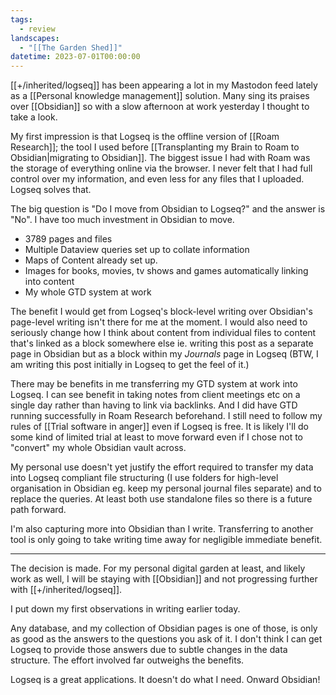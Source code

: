 ```yaml
---
tags:
  - review
landscapes:
  - "[[The Garden Shed]]"
datetime: 2023-07-01T00:00:00
---
```

[[+/inherited/logseq]] has been appearing a lot in my Mastodon feed lately as a [[Personal knowledge management]] solution. Many sing its praises over [[Obsidian]] so with a slow afternoon at work yesterday I thought to take a look.

My first impression is that Logseq is the offline version of [[Roam Research]]; the tool I used before [[Transplanting my Brain to Roam to Obsidian|migrating to Obsidian]]. The biggest issue I had with Roam was the storage of everything online via the browser. I never felt that I had full control over my information, and even less for any files that I uploaded. Logseq solves that.

The big question is "Do I move from Obsidian to Logseq?" and the answer is "No". I have too much investment in Obsidian to move.

- 3789 pages and files
- Multiple Dataview queries set up to collate information
- Maps of Content already set up.
- Images for books, movies, tv shows and games automatically linking into content
- My whole GTD system at work

The benefit I would get from Logseq's block-level writing over Obsidian's page-level writing isn't there for me at the moment. I would also need to seriously change how I think about content from individual files to content that's linked as a block somewhere else ie. writing this post as a separate page in Obsidian but as a block within my *Journals* page in Logseq (BTW, I am writing this post initially in Logseq to get the feel of it.)

There may be benefits in me transferring my GTD system at work into Logseq. I can see benefit in taking notes from client meetings etc on a single day rather than having to link via backlinks. And I did have GTD running successfully in Roam Research beforehand. I still need to follow my rules of [[Trial software in anger]] even if Logseq is free. It is likely I'll do some kind of limited trial at least to move forward even if I chose not to "convert" my whole Obsidian vault across.

My personal use doesn't yet justify the effort required to transfer my data into Logseq compliant file structuring (I use folders for high-level organisation in Obsidian eg. keep my personal journal files separate) and to replace the queries. At least both use standalone files so there is a future path forward.

I'm also capturing more into Obsidian than I write. Transferring to another tool is only going to take writing time away for negligible immediate benefit.

---
The decision is made. For my personal digital garden at least, and likely work as well, I will be staying with [[Obsidian]] and not progressing further with [[+/inherited/logseq]].

I put down my first observations in writing earlier today.

Any database, and my collection of Obsidian pages is one of those, is only as good as the answers to the questions you ask of it. I don't think I can get Logseq to provide those answers due to subtle changes in the data structure. The effort involved far outweighs the benefits.

Logseq is a great applications. It doesn't do what I need. Onward Obsidian! 

